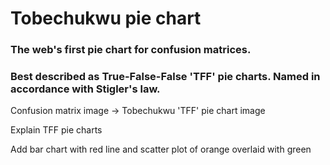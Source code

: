 # Tobechukwu pie chart
### The web's first pie chart for confusion matrices.
### Best described as True-False-False 'TFF' pie charts.  Named in accordance with Stigler's law.


Confusion matrix image -> Tobechukwu 'TFF' pie chart image

Explain TFF pie charts

Add bar chart with red line and scatter plot of orange overlaid with green
